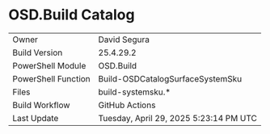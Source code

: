 ﻿# OSD.Build Catalog

| | |
|-|-|
| Owner | David Segura |
| Build Version | 25.4.29.2 |
| PowerShell Module | OSD.Build |
| PowerShell Function | Build-OSDCatalogSurfaceSystemSku |
| Files | build-systemsku.* |
| Build Workflow | GitHub Actions |
| Last Update | Tuesday, April 29, 2025 5:23:14 PM UTC |
